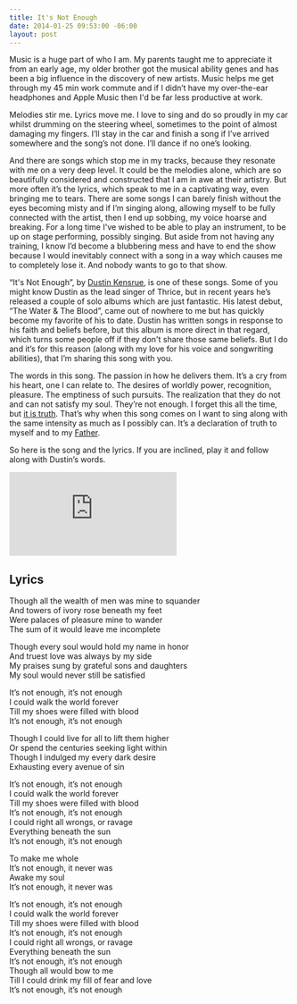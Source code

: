 ```yaml
---
title: It's Not Enough
date: 2014-01-25 09:53:00 -06:00
layout: post
---
```


Music is a huge part of who I am. My parents taught me to appreciate it from an early age, my older brother got the musical ability genes and has been a big influence in the discovery of new artists. Music helps me get through my 45 min work commute and if I didn’t have my over-the-ear headphones and Apple Music then I'd be far less productive at work.

Melodies stir me. Lyrics move me. I love to sing and do so proudly in my car whilst drumming on the steering wheel, sometimes to the point of almost damaging my fingers. I’ll stay in the car and finish a song if I’ve arrived somewhere and the song’s not done. I’ll dance if no one’s looking.

And there are songs which stop me in my tracks, because they resonate with me on a very deep level. It could be the melodies alone, which are so beautifully considered and constructed that I am in awe at their artistry. But more often it’s the lyrics, which speak to me in a captivating way, even bringing me to tears. There are some songs I can barely finish without the eyes becoming misty and if I’m singing along, allowing myself to be fully connected with the artist, then I end up sobbing, my voice hoarse and breaking. For a long time I've wished to be able to play an instrument, to be up on stage performing, possibly singing. But aside from not having any training, I know I’d become a blubbering mess and have to end the show because I would inevitably connect with a song in a way which causes me to completely lose it. And nobody wants to go to that show.

“It's Not Enough”, by <a href="http://www.dustinkensrue.com/">Dustin Kensrue</a>, is one of these songs. Some of you might know Dustin as the lead singer of Thrice, but in recent years he’s released a couple of solo albums which are just fantastic. His latest debut, “The Water & The Blood”, came out of nowhere to me but has quickly become my favorite of his to date. Dustin has written songs in response to his faith and beliefs before, but this album is more direct in that regard, which turns some people off if they don't share those same beliefs. But I do and it’s for this reason (along with my love for his voice and songwriting abilities), that I’m sharing this song with you.

The words in this song. The passion in how he delivers them. It’s a cry from his heart, one I can relate to. The desires of worldly power, recognition, pleasure. The emptiness of such pursuits. The realization that they do not and can not satisfy my soul. They’re not enough. I forget this all the time, but <a href="http://bible.com/59/ecc.2.9-11.esv">it is truth</a>. That’s why when this song comes on I want to sing along with the same intensity as much as I possibly can. It’s a declaration of truth to myself and to my <a href="https://bible.com/bible/59/rom.8.15.esv">Father</a>.

So here is the song and the lyrics. If you are inclined, play it and follow along with Dustin’s words.

<div class="video full">
  <div class="video__wrapper">
    <iframe src="https://www.youtube.com/embed/SeRSlQlPkpo?rel=0&amp;showinfo=0" frameborder="0" allowfullscreen></iframe>
  </div>
</div>

## Lyrics

Though all the wealth of men was mine to squander<br />
And towers of ivory rose beneath my feet<br />
Were palaces of pleasure mine to wander<br />
The sum of it would leave me incomplete

Though every soul would hold my name in honor<br />
And truest love was always by my side<br />
My praises sung by grateful sons and daughters<br />
My soul would never still be satisfied

It’s not enough, it’s not enough<br />
I could walk the world forever<br />
Till my shoes were filled with blood<br />
It’s not enough, it’s not enough

Though I could live for all to lift them higher<br />
Or spend the centuries seeking light within<br />
Though I indulged my every dark desire<br />
Exhausting every avenue of sin

It’s not enough, it’s not enough<br />
I could walk the world forever<br />
Till my shoes were filled with blood<br />
It’s not enough, it’s not enough<br />
I could right all wrongs, or ravage<br />
Everything beneath the sun<br />
It’s not enough, it’s not enough

To make me whole<br />
It’s not enough, it never was<br />
Awake my soul<br />
It’s not enough, it never was

It’s not enough, it’s not enough<br />
I could walk the world forever<br />
Till my shoes were filled with blood<br />
It’s not enough, it’s not enough<br />
I could right all wrongs, or ravage<br />
Everything beneath the sun<br />
It’s not enough, it’s not enough<br />
Though all would bow to me<br />
Till I could drink my fill of fear and love<br />
It’s not enough, it’s not enough
